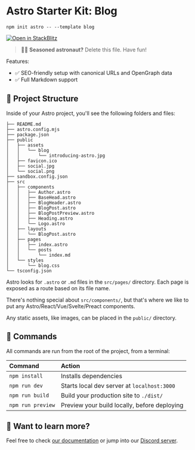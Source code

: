 # Astro Starter Kit: Blog

```
npm init astro -- --template blog
```

[![Open in StackBlitz](https://developer.stackblitz.com/img/open_in_stackblitz.svg)](https://stackblitz.com/github/withastro/astro/tree/latest/examples/blog)

> 🧑‍🚀 **Seasoned astronaut?** Delete this file. Have fun!

Features:

- ✅ SEO-friendly setup with canonical URLs and OpenGraph data
- ✅ Full Markdown support

## 🚀 Project Structure

Inside of your Astro project, you'll see the following folders and files:

```
├── README.md
├── astro.config.mjs
├── package.json
├── public
│   ├── assets
│   │   └── blog
│   │       └── introducing-astro.jpg
│   ├── favicon.ico
│   ├── social.jpg
│   └── social.png
├── sandbox.config.json
├── src
│   ├── components
│   │   ├── Author.astro
│   │   ├── BaseHead.astro
│   │   ├── BlogHeader.astro
│   │   ├── BlogPost.astro
│   │   ├── BlogPostPreview.astro
│   │   ├── Heading.astro
│   │   └── Logo.astro
│   ├── layouts
│   │   └── BlogPost.astro
│   ├── pages
│   │   ├── index.astro
│   │   └── posts
│   │       └── index.md
│   └── styles
│       └── blog.css
└── tsconfig.json
```

Astro looks for `.astro` or `.md` files in the `src/pages/` directory. Each page is exposed as a route based on its file name.

There's nothing special about `src/components/`, but that's where we like to put any Astro/React/Vue/Svelte/Preact components.

Any static assets, like images, can be placed in the `public/` directory.

## 🧞 Commands

All commands are run from the root of the project, from a terminal:

| Command           | Action                                       |
|:----------------  |:-------------------------------------------- |
| `npm install`     | Installs dependencies                        |
| `npm run dev`     | Starts local dev server at `localhost:3000`  |
| `npm run build`   | Build your production site to `./dist/`      |
| `npm run preview` | Preview your build locally, before deploying |

## 👀 Want to learn more?

Feel free to check [our documentation](https://docs.astro.build) or jump into our [Discord server](https://astro.build/chat).

